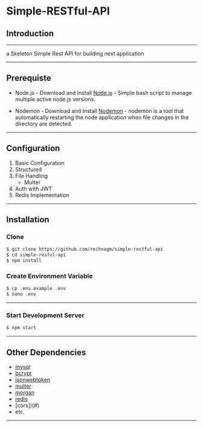 # Simple-RESTful-API

## Introduction 

---

a Skeleton Simple Rest API for building next application  

---

## Prerequiste

- Node.js - Download and Install [Node.js](https://nodejs.org/en/) - Simple bash script to manage multiple active node.js versions.

- Nodemon - Download and Install [Nodemon](https://nodemon.io/) - nodemon is a tool that automatically restarting the node application when file changes in the directory are detected.

---

## Configuration

<ol>
  <li>Basic Configuration</li>
  <li>Structured</li>
  <li>File Handling
    <ul>
      <li>Multer</li>
    </ul>
  </li>
  <li>Auth with JWT</li>
  <li>Redis Implementation</li>
</ol>

---

## Installation

### Clone

```bash
$ git clone https://github.com/reihnagm/simple-restful-api
$ cd simple-resful-api
$ npm install
```

### Create Environment Variable
```bash
$ cp .env.example .env
$ nano .env
```

---
### Start Development Server
```bash
$ npm start
```
---

## Other Dependencies

- [mysql](#)
- [bcrypt](#)
- [jsonwebtoken](#)
- [multer](#)
- [morgan](#)
- [redis](#)
- [cors])(#)
- etc.

---
